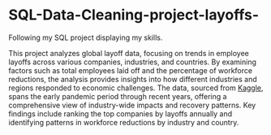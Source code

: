 # SQL-Data-Cleaning-project-layoffs-
Following my SQL project displaying my skills.

This project analyzes global layoff data, focusing on trends in employee layoffs across various companies, industries, and countries. By examining factors such as total employees laid off and the percentage of workforce reductions, the analysis provides insights into how different industries and regions responded to economic challenges. The data, sourced from [Kaggle](https://www.kaggle.com/datasets/swaptr/layoffs-2022?resource=download), spans the early pandemic period through recent years, offering a comprehensive view of industry-wide impacts and recovery patterns. Key findings include ranking the top companies by layoffs annually and identifying patterns in workforce reductions by industry and country.
